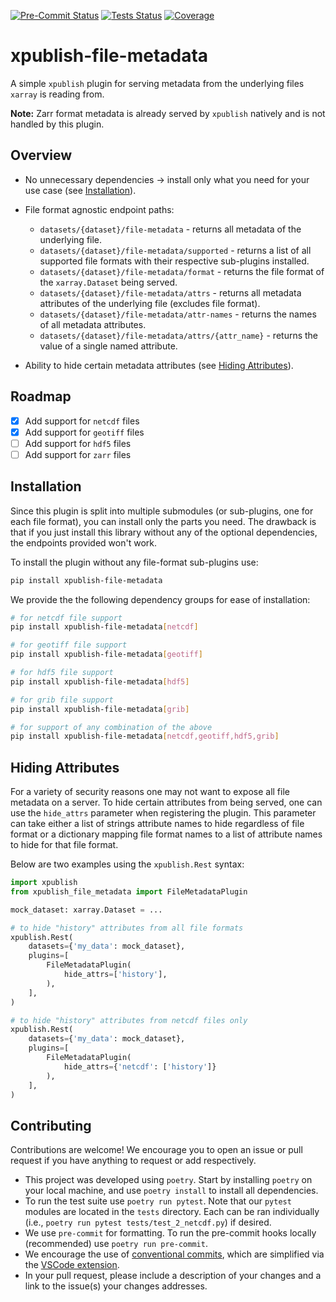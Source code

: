 [![Pre-Commit Status](https://github.com/xaviernogueira/xpublish-file-metadata/actions/workflows/pre-commit.yml/badge.svg)](https://github.com/xaviernogueira/xpublish-file-metadata/actions/workflows/pre-commit.yml)
[![Tests Status](https://github.com/xaviernogueira/xpublish-file-metadata/actions/workflows/tests.yml/badge.svg)](https://github.com/xaviernogueira/xpublish-file-metadata/actions/workflows/tests.yml)
[![Coverage](https://codecov.io/gh/xaviernogueira/xpublish-file-metadata/graph/badge.svg)](https://codecov.io/gh/xaviernogueira/xpublish-file-metadata)

# xpublish-file-metadata

A simple `xpublish` plugin for serving metadata from the underlying files `xarray` is reading from.

**Note:** Zarr format metadata is already served by `xpublish` natively and is not handled by this plugin.

## Overview

* No unnecessary dependencies -> install only what you need for your use case (see [Installation](#installation)).
* File format agnostic endpoint paths:
  * `datasets/{dataset}/file-metadata` - returns all metadata of the underlying file.
  * `datasets/{dataset}/file-metadata/supported` - returns a list of all supported file formats with their respective sub-plugins installed.
  * `datasets/{dataset}/file-metadata/format` - returns the file format of the `xarray.Dataset` being served.
  * `datasets/{dataset}/file-metadata/attrs` - returns all metadata attributes of the underlying file (excludes file format).
  * `datasets/{dataset}/file-metadata/attr-names` - returns the names of all metadata attributes.
  * `datasets/{dataset}/file-metadata/attrs/{attr_name}` - returns the value of a single named attribute.

* Ability to hide certain metadata attributes (see [Hiding Attributes](#hiding-attributes)).

## Roadmap

* [x] Add support for `netcdf` files
* [x] Add support for `geotiff` files
* [ ] Add support for `hdf5` files
* [ ] Add support for `zarr` files

## Installation

Since this plugin is split into multiple submodules (or sub-plugins, one for each file format), you can install only the parts you need. The drawback is that if you just install this library without any of the optional dependencies, the endpoints provided won't work.

To install the plugin without any file-format sub-plugins use:

```bash
pip install xpublish-file-metadata
```

We provide the the following dependency groups for ease of installation:

```bash
# for netcdf file support
pip install xpublish-file-metadata[netcdf]

# for geotiff file support
pip install xpublish-file-metadata[geotiff]

# for hdf5 file support
pip install xpublish-file-metadata[hdf5]

# for grib file support
pip install xpublish-file-metadata[grib]

# for support of any combination of the above
pip install xpublish-file-metadata[netcdf,geotiff,hdf5,grib]
```

## Hiding Attributes

For a variety of security reasons one may not want to expose all file metadata on a server. To hide certain attributes from being served, one can use the `hide_attrs` parameter when registering the plugin. This parameter can take either a list of strings attribute names to hide regardless of file format or a dictionary mapping file format names to a list of attribute names to hide for that file format.

Below are two examples using the `xpublish.Rest` syntax:

```python
import xpublish
from xpublish_file_metadata import FileMetadataPlugin

mock_dataset: xarray.Dataset = ...

# to hide "history" attributes from all file formats
xpublish.Rest(
    datasets={'my_data': mock_dataset},
    plugins=[
        FileMetadataPlugin(
            hide_attrs=['history'],
        ),
    ],
)

# to hide "history" attributes from netcdf files only
xpublish.Rest(
    datasets={'my_data': mock_dataset},
    plugins=[
        FileMetadataPlugin(
            hide_attrs={'netcdf': ['history']}
        ),
    ],
)
```

## Contributing

Contributions are welcome! We encourage you to open an issue or pull request if you have anything to request or add respectively.

* This project was developed using `poetry`. Start by installing `poetry` on your local machine, and use `poetry install` to install all dependencies.
* To run the test suite use `poetry run pytest`. Note that our `pytest` modules are located in the `tests` directory. Each can be ran individually (i.e., `poetry run pytest tests/test_2_netcdf.py`) if desired.
* We use `pre-commit` for formatting. To run the pre-commit hooks locally (recommended) use `poetry run pre-commit`.
* We encourage the use of [conventional commits](https://www.conventionalcommits.org/en/v1.0.0/), which are simplified via the [VSCode extension](https://marketplace.visualstudio.com/items?itemName=vivaxy.vscode-conventional-commits).
* In your pull request, please include a description of your changes and a link to the issue(s) your changes addresses.
